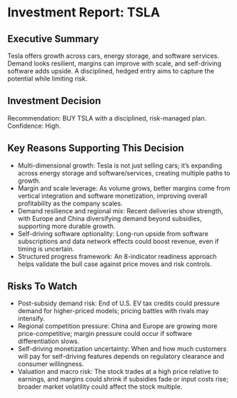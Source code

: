# Investment Report: TSLA
## Executive Summary
Tesla offers growth across cars, energy storage, and software services. Demand looks resilient, margins can improve with scale, and self-driving software adds upside. A disciplined, hedged entry aims to capture the potential while limiting risk.

## Investment Decision
Recommendation: BUY TSLA with a disciplined, risk-managed plan. Confidence: High.

## Key Reasons Supporting This Decision
- Multi-dimensional growth: Tesla is not just selling cars; it’s expanding across energy storage and software/services, creating multiple paths to growth.
- Margin and scale leverage: As volume grows, better margins come from vertical integration and software monetization, improving overall profitability as the company scales.
- Demand resilience and regional mix: Recent deliveries show strength, with Europe and China diversifying demand beyond subsidies, supporting more durable growth.
- Self-driving software optionality: Long-run upside from software subscriptions and data network effects could boost revenue, even if timing is uncertain.
- Structured progress framework: An 8-indicator readiness approach helps validate the bull case against price moves and risk controls.

## Risks To Watch
- Post-subsidy demand risk: End of U.S. EV tax credits could pressure demand for higher-priced models; pricing battles with rivals may intensify.
- Regional competition pressure: China and Europe are growing more price-competitive; margin pressure could occur if software differentiation slows.
- Self-driving monetization uncertainty: When and how much customers will pay for self-driving features depends on regulatory clearance and consumer willingness.
- Valuation and macro risk: The stock trades at a high price relative to earnings, and margins could shrink if subsidies fade or input costs rise; broader market volatility could affect the stock multiple.